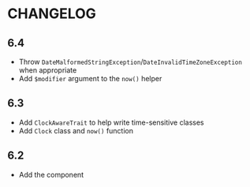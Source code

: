 CHANGELOG
=========

6.4
---

 * Throw `DateMalformedStringException`/`DateInvalidTimeZoneException` when appropriate
 * Add `$modifier` argument to the `now()` helper

6.3
---

 * Add `ClockAwareTrait` to help write time-sensitive classes
 * Add `Clock` class and `now()` function

6.2
---

 * Add the component
